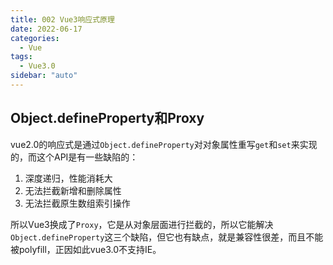 ```yaml
---
title: 002 Vue3响应式原理
date: 2022-06-17
categories:
  - Vue
tags:
  - Vue3.0
sidebar: "auto"
---
```


## Object.defineProperty和Proxy
vue2.0的响应式是通过`Object.defineProperty`对对象属性重写`get`和`set`来实现的，而这个API是有一些缺陷的：
1. 深度递归，性能消耗大
2. 无法拦截新增和删除属性
3. 无法拦截原生数组索引操作

所以Vue3换成了`Proxy`，它是从对象层面进行拦截的，所以它能解决`Object.defineProperty`这三个缺陷，但它也有缺点，就是兼容性很差，而且不能被polyfill，正因如此vue3.0不支持IE。

